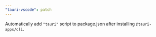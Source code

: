 ```yaml
---
"tauri-vscode": patch
---
```


Automatically add `"tauri"` script to package.json after installing `@tauri-apps/cli`.